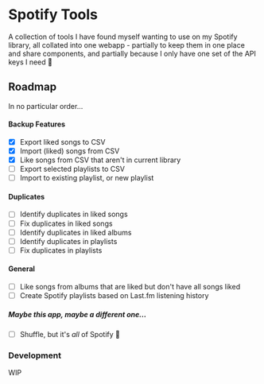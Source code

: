 # Spotify Tools

A collection of tools I have found myself wanting to use on my Spotify library, all collated into one webapp - partially to keep them in one place and share components, and partially because I only have one set of the API keys I need :eyes:

## Roadmap

In no particular order...

#### Backup Features

- [x] Export liked songs to CSV
- [x] Import (liked) songs from CSV
- [x] Like songs from CSV that aren't in current library
- [ ] Export selected playlists to CSV
- [ ] Import to existing playlist, or new playlist

#### Duplicates

- [ ] Identify duplicates in liked songs
- [ ] Fix duplicates in liked songs
- [ ] Identify duplicates in liked albums
- [ ] Identify duplicates in playlists
- [ ] Fix duplicates in playlists

#### General

- [ ] Like songs from albums that are liked but don't have all songs liked
- [ ] Create Spotify playlists based on Last.fm listening history

##### Maybe this app, maybe a different one...

- [ ] Shuffle, but it's _all_ of Spotify :thinking:

### Development

WIP
